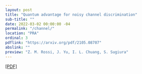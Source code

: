 ```yaml
---
layout: post
title: "Quantum advantage for noisy channel discrimination"
sub-title: ""
date: 2022-03-02 00:00:00 -04
permalink: "/channel/"
location: "PRA"
ordinal: 3
pdflink: "https://arxiv.org/pdf/2105.08707"
abslink: ""
preview: "Z. M. Rossi, J. Yu, I. L. Chuang, S. Sugiura"
---
```

[\[PDF\]](https://arxiv.org/pdf/2105.08707)
